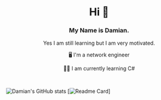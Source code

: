 <h1 align="center"> Hi 👋 </h1>
<h3 align="center"> My Name is Damian. </h3>
<p align="center"> Yes I am still learning but I am very motivated.</p>

<p align="center"> 🖥️ I'm a network engineer</p>
<p align="center"> 🧑‍💻 I am currently learning C#</p></br>

![Damian's GitHub stats](https://github-readme-stats.vercel.app/api?username=Scherlda&show_icons=true&theme=radical)
[![Readme Card](https://github-readme-stats.vercel.app/api/pin/?username=scherlda&repo=sw_developer_2021_damian)] <!--(https://github.com/anuraghazra/github-readme-stats)-->



<!--[![Top Langs](https://github-readme-stats.vercel.app/api/top-langs/?username=scherlda)](https://github.com/anuraghazra/github-readme-stats)-->


